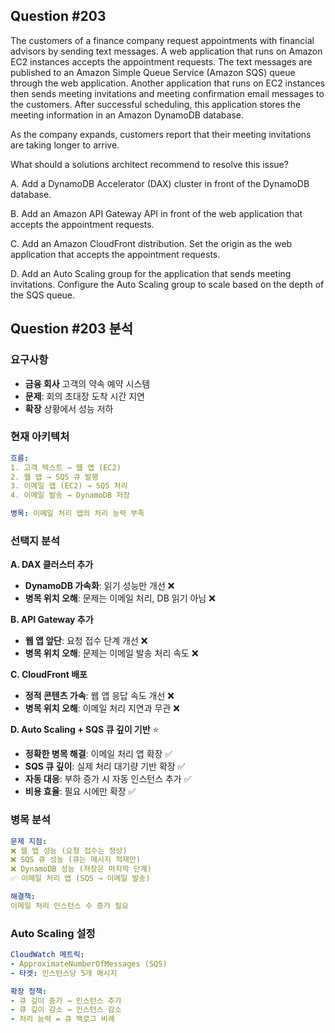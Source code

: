 ## Question #203
The customers of a finance company request appointments with financial advisors by sending text messages. 
A web application that runs on Amazon EC2 instances accepts the appointment requests. 
The text messages are published to an Amazon Simple Queue Service (Amazon SQS) queue through the web application. 
Another application that runs on EC2 instances then sends meeting invitations and meeting confirmation email messages to the customers. 
After successful scheduling, this application stores the meeting information in an Amazon DynamoDB database.

As the company expands, customers report that their meeting invitations are taking longer to arrive.

What should a solutions architect recommend to resolve this issue?

A. Add a DynamoDB Accelerator (DAX) cluster in front of the DynamoDB database.

B. Add an Amazon API Gateway API in front of the web application that accepts the appointment requests.

C. Add an Amazon CloudFront distribution. Set the origin as the web application that accepts the appointment requests.

D. Add an Auto Scaling group for the application that sends meeting invitations. Configure the Auto Scaling group to scale based on the depth of the SQS queue.

## Question #203 분석

### 요구사항
- **금융 회사** 고객의 약속 예약 시스템
- **문제**: 회의 초대장 도착 시간 지연
- **확장** 상황에서 성능 저하

### 현재 아키텍처
```yaml
흐름:
1. 고객 텍스트 → 웹 앱 (EC2)
2. 웹 앱 → SQS 큐 발행
3. 이메일 앱 (EC2) → SQS 처리
4. 이메일 발송 → DynamoDB 저장

병목: 이메일 처리 앱의 처리 능력 부족
```

### 선택지 분석

**A. DAX 클러스터 추가**
- **DynamoDB 가속화**: 읽기 성능만 개선 ❌
- **병목 위치 오해**: 문제는 이메일 처리, DB 읽기 아님 ❌

**B. API Gateway 추가**
- **웹 앱 앞단**: 요청 접수 단계 개선 ❌
- **병목 위치 오해**: 문제는 이메일 발송 처리 속도 ❌

**C. CloudFront 배포**
- **정적 콘텐츠 가속**: 웹 앱 응답 속도 개선 ❌
- **병목 위치 오해**: 이메일 처리 지연과 무관 ❌

**D. Auto Scaling + SQS 큐 깊이 기반** ⭐
- **정확한 병목 해결**: 이메일 처리 앱 확장 ✅
- **SQS 큐 깊이**: 실제 처리 대기량 기반 확장 ✅
- **자동 대응**: 부하 증가 시 자동 인스턴스 추가 ✅
- **비용 효율**: 필요 시에만 확장 ✅

### 병목 분석

```yaml
문제 지점:
❌ 웹 앱 성능 (요청 접수는 정상)
❌ SQS 큐 성능 (큐는 메시지 적재만)
❌ DynamoDB 성능 (저장은 마지막 단계)
✅ 이메일 처리 앱 (SQS → 이메일 발송)

해결책:
이메일 처리 인스턴스 수 증가 필요
```

### Auto Scaling 설정

```yaml
CloudWatch 메트릭:
- ApproximateNumberOfMessages (SQS)
- 타겟: 인스턴스당 5개 메시지

확장 정책:
- 큐 깊이 증가 → 인스턴스 추가
- 큐 깊이 감소 → 인스턴스 감소
- 처리 능력 = 큐 백로그 비례
```
